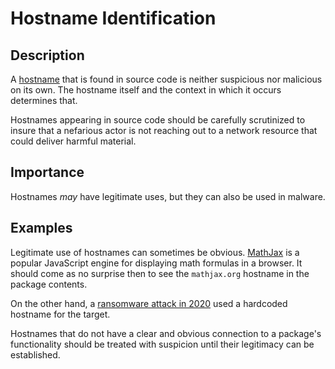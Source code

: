 # Hostname Identification

## Description

A [hostname](https://en.wikipedia.org/wiki/Hostname) that is found in source code is neither suspicious nor malicious on its own. The hostname itself and the context in which it occurs determines that.

Hostnames appearing in source code should be carefully scrutinized to insure that a nefarious actor is not reaching out to a network resource that could deliver harmful material.

## Importance

Hostnames _may_ have legitimate uses, but they can also be used in malware.

## Examples

Legitimate use of hostnames can sometimes be obvious. [MathJax](https://www.mathjax.org/) is a popular JavaScript engine for displaying math formulas in a browser. It should come as no surprise then to see the `mathjax.org` hostname in the package contents.

On the other hand, a [ransomware attack in 2020](https://blog.malwarebytes.com/threat-analysis/2020/06/honda-and-enel-impacted-by-cyber-attack-suspected-to-be-ransomware/) used a hardcoded hostname for the target.

Hostnames that do not have a clear and obvious connection to a package's functionality should be treated with suspicion until their legitimacy can be established.
